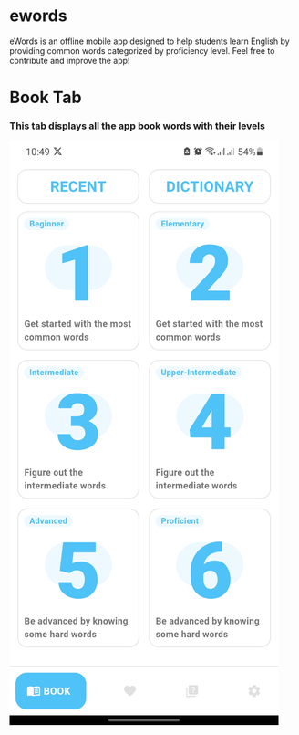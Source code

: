 # ewords
eWords is an offline mobile app designed to help students learn English by providing common words categorized by proficiency level. Feel free to contribute and improve the app!

# Book Tab
### This tab displays all the app book words with their levels
![Alt text](assets/screenshots/book_tab.jpg)  

